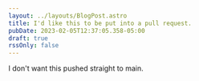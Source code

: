 ```yaml
---
layout: ../layouts/BlogPost.astro
title: I'd like this to be put into a pull request.
pubDate: 2023-02-05T12:37:05.358-05:00
draft: true
rssOnly: false
---
```

I don't want this pushed straight to main.
